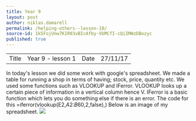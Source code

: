 ```yaml
---
title: Year 9
layout: post
author: niklas.damarell
permalink: /helping-others--lesson-10/
source-id: 1k5FojUnw7K1R03vBIcAfby-VbMCfI-cQiIMWzDBozyc
published: true
---
```

<table>
  <tr>
    <td>Title</td>
    <td>Year 9 - lesson 1</td>
    <td>Date</td>
    <td>27/11/17</td>
  </tr>
</table>


In today's lesson we did some work with google's spreadsheet. We made a table for running a shop in terms of having; stock, price, quantity etc. We used some functions such as VLOOKUP and IFerror. VLOOKUP looks up a certain piece of information in a vertical column hence V. IFerror is a basic function which lets you do something else if there is an error. The code for this =iferror(vlookup(E2,$A$2:$B$60,2,false),) Below is an image of my spreadsheet.
 <img src="http://i67.tinypic.com/33578sk.png" border="0" >
